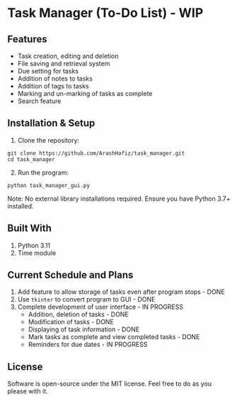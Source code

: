 # Task Manager (To-Do List) - WIP
## Features
- Task creation, editing and deletion
- File saving and retrieval system
- Due setting for tasks
- Addition of notes to tasks
- Addition of tags to tasks
- Marking and un-marking of tasks as complete
- Search feature

## Installation & Setup
1. Clone the repository:
```
git clone https://github.com/ArashHafiz/task_manager.git
cd task_manager
```
2. Run the program:
```
python task_manager_gui.py
```
Note: No external library installations required. Ensure you have Python 3.7+ installed.

## Built With
1. Python 3.11
2. Time module

## Current Schedule and Plans
1. Add feature to allow storage of tasks even after program stops - DONE
2. Use ```tkinter``` to convert program to GUI - DONE
3. Complete development of user interface - IN PROGRESS
   - Addition, deletion of tasks - DONE
   - Modification of tasks - DONE
   - Displaying of task information - DONE
   - Mark tasks as complete and view completed tasks - DONE
   - Reminders for due dates - IN PROGRESS

## License
Software is open-source under the MIT license. Feel free to do as you please with it.
